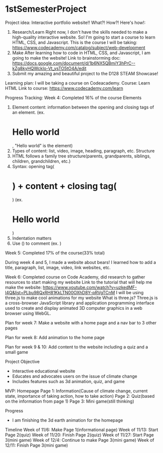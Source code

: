 # 1stSemesterProject

Project idea: Interactive portfolio website!!
What?! How?! Here's how!:
1. Research/Learn
   Right now, I don't have the skills needed to make a high-quality interactive website.
   So! I'm going to start a course to learn HTML, CSS, and Javascript.
   This is the course I will be taking: https://www.codecademy.com/catalog/subject/web-development
2. Make
   After learning how to code in HTML, CSS, and Javascript, I am going to make the website!
   Link to brainstorming doc: https://docs.google.com/document/d/1b6NX5QBmiY3hPrC--kZg8kyHQWckIo-Vt_vsTO5tO4A/edit
3. Submit my amazing and beautiful project to the D128 STEAM Showcase!

Learning plan: I will be taking a course on Codeacademy.
Course: Learn HTML
Link to course: https://www.codecademy.com/learn

Progress Tracking:
Week 4: Completed 16% of the course
   Elements
   1. Element content: information between the opening and closing tags of an element. (ex. <h1>Hello world</h1>, "Hello world" is the element)
   2. Types of content: list, video, image, heading, paragraph, etc.
   Structure
   1. HTML follows a family tree structure(parents, grandparents, siblings, children, grandchildren, etc.)
   2. Syntax: opening tag(<h1>) + content + closing tag(</h1>) (ex. <h1>Hello world</h1>)
   3. Indentation matters
   4. Use (<!--) and (-->) to comment (ex. <!--hi-->)

Week 5: Completed 17% of the course(33% total)

During week 4 and 5, I made a website about bears! I learned how to add a title, paragraph, list, image, video, link websites, etc.


Week 6:
Completed course on Code Academy, did research to gather resources to start making my website
Link to the tutorial that will help me make the website: https://www.youtube.com/watch?v=uzkedMF-l4Q&list=PLbu98QxRH81KkLTN00OXhD8Y-pRVgTCnM
I will be using three.js to make cool animations for my website
What is three.js? Three.js is a cross-browser JavaScript library and application programming interface used to create and display animated 3D computer graphics in a web browser using WebGL.

Plan for week 7:
Make a website with a home page and a nav bar to 3 other pages

Plan for week 8:
Add animation to the home page

Plan for week 9 & 10:
Add content to the website including a quiz and a small game


Project Objective
- Interactive educational website
- Educates and advocates users on the issue of climate change
- Includes features such as 3d animation, quiz, and game

MVP:
Homepage
Page 1: Information(Cause of climate change, current state, importance of taking action, how to take action)
Page 2: Quiz(based on the information from page 1)
Page 3: Mini game(still thinking)

Progress
- I am finishing the 3d earth animation for the homepage

Timeline
Week of 11/6: Make Page 1(informational page)
Week of 11/13: Start Page 2(quiz)
Week of 11/20: Finish Page 2(quiz)
Week of 11/27: Start Page 3(mini game)
Week of 12/4: Continue to make Page 3(mini game)
Week of 12/11: Finish Page 3(mini game)
